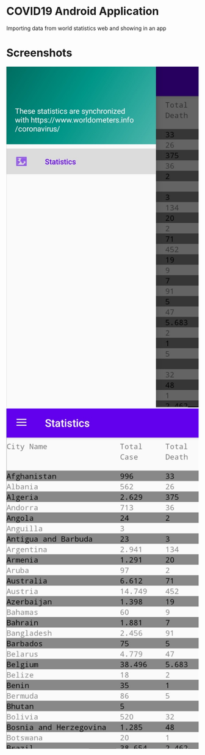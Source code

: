 # COVID19 Android Application
Importing data from world statistics web and showing in an app

# Screenshots
![](https://github.com/EmreOzkose/covid_19_app/blob/master/images/img1.jpg?raw=true)
![](https://github.com/EmreOzkose/covid_19_app/blob/master/images/img2.jpg?raw=true)

